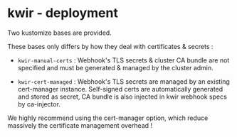 # kwir - deployment

Two kustomize bases are provided.

These bases only differs by how they deal with certificates & secrets :

* `kwir-manual-certs` : Webhook's TLS secrets & cluster CA bundle are not specified and must be generated & managed by the cluster admin.

* `kwir-cert-managed` : Webhook's TLS secrets are managed by an existing cert-manager instance. Self-signed certs are automatically generated and stored as secret, CA bundle is also injected in kwir webhook specs by ca-injector.

We highly recommend using the cert-manager option, which reduce massively the certificate management overhead !
